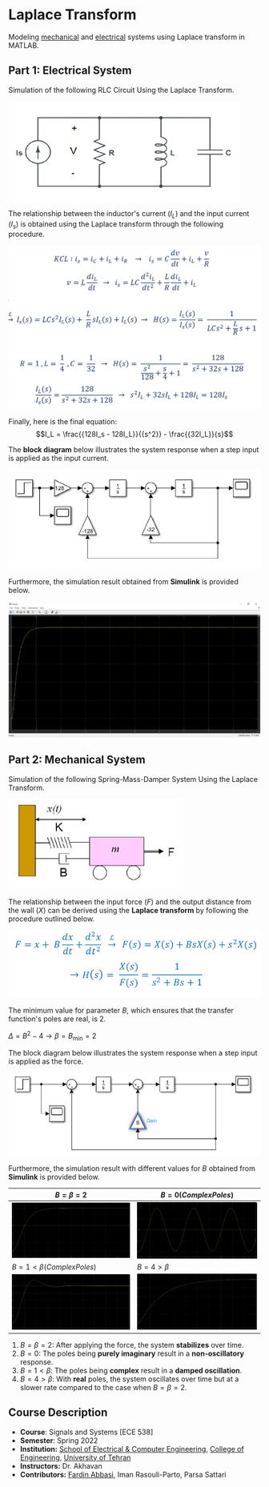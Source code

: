# Laplace Transform
Modeling [mechanical](https://github.com/fardinabbasi/Laplace_Transform/blob/main/Part2.slx) and [electrical](https://github.com/fardinabbasi/Laplace_Transform/blob/main/Part1.slx) systems using Laplace transform in MATLAB.

## Part 1: Electrical System
Simulation of the following RLC Circuit Using the Laplace Transform.

<img src="./doc/rlc.jpg">

The relationship between the inductor's current $(I_L)$ and the input current $(I_s)$ is obtained using the Laplace transform through the following procedure.

<img src="./doc/kcl.jpg">

Finally, here is the final equation:
$$I_L = \frac{{128I_s - 128I_L}}{{s^2}} - \frac{{32I_L}}{s}$$

The **block diagram** below illustrates the system response when a step input is applied as the input current.

<img src="./doc/block.jpg">

Furthermore, the simulation result obtained from **Simulink** is provided below.

<img src="./doc/s1.jpg">

## Part 2: Mechanical System
Simulation of the following Spring-Mass-Damper System Using the Laplace Transform.

<img src="./doc/damper.jpg">

The relationship between the input force $(F)$ and the output distance from the wall $(X)$ can be derived using the **Laplace transform** by following the procedure outlined below.

<img src="./doc/force.jpg">

The minimum value for parameter $B$, which ensures that the transfer function's poles are real, is 2.

$\Delta = B^2 - 4 \rightarrow \beta = B_{\text{min}} = 2$

The block diagram below illustrates the system response when a step input is applied as the force.

<img src="./doc/block2.jpg">

Furthermore, the simulation result with different values for $B$ obtained from **Simulink** is provided below.

| $B = \beta =2$ | $B = 0 (Complex Poles)$ |
| --- | --- |
| <img src="https://github.com/fardinabbasi/Laplace_Transform/blob/main./doc/r1.jpg"> | <img src="https://github.com/fardinabbasi/Laplace_Transform/blob/main./doc/r2.jpg"> |
| $B = 1 < \beta (Complex Poles)$ | $B = 4 > \beta$  |
| <img src="https://github.com/fardinabbasi/Laplace_Transform/blob/main./doc/r3.jpg"> | <img src="https://github.com/fardinabbasi/Laplace_Transform/blob/main./doc/r4.jpg"> |

1. $B = \beta =2$: After applying the force, the system **stabilizes** over time.
2. $B = 0$: The poles being **purely imaginary** result in a **non-oscillatory** response.
3. $B = 1 < \beta$: The poles being **complex** result in a **damped oscillation**.
4. $B = 4 > \beta$: With **real** poles, the system oscillates over time but at a slower rate compared to the case when $B = \beta =2$.

## Course Description
- **Course**: Signals and Systems [ECE 538]
- **Semester**: Spring 2022
- **Institution:** [School of Electrical & Computer Engineering](https://ece.ut.ac.ir/en/), [College of Engineering](https://eng.ut.ac.ir/en), [University of Tehran](https://ut.ac.ir/en)
- **Instructors:** Dr. Akhavan
- **Contributors:** [Fardin Abbasi](https://github.com/fardinabbasi), Iman Rasouli-Parto, Parsa Sattari
